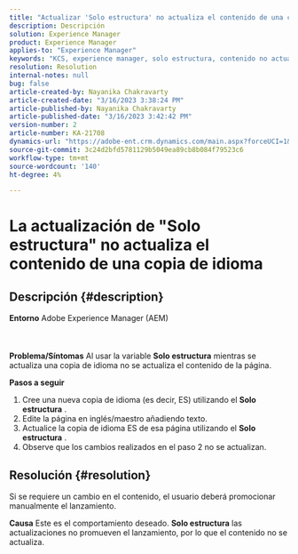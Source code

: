 ```yaml
---
title: "Actualizar 'Solo estructura' no actualiza el contenido de una copia de idioma"
description: Descripción
solution: Experience Manager
product: Experience Manager
applies-to: "Experience Manager"
keywords: "KCS, experience manager, solo estructura, contenido no actualizado en copia de idioma"
resolution: Resolution
internal-notes: null
bug: false
article-created-by: Nayanika Chakravarty
article-created-date: "3/16/2023 3:38:24 PM"
article-published-by: Nayanika Chakravarty
article-published-date: "3/16/2023 3:42:42 PM"
version-number: 2
article-number: KA-21708
dynamics-url: "https://adobe-ent.crm.dynamics.com/main.aspx?forceUCI=1&pagetype=entityrecord&etn=knowledgearticle&id=5eb3db92-10c4-ed11-83ff-6045bd006793"
source-git-commit: 3c24d2bfd5781129b5049ea89cb8b084f79523c6
workflow-type: tm+mt
source-wordcount: '140'
ht-degree: 4%

---
```


# La actualización de &quot;Solo estructura&quot; no actualiza el contenido de una copia de idioma

## Descripción {#description}

<b>Entorno</b>
Adobe Experience Manager (AEM)
<br><br> <br><br><b>Problema/Síntomas</b>
Al usar la variable <b>Solo estructura</b> mientras se actualiza una copia de idioma no se actualiza el contenido de la página.

<b>Pasos a seguir</b>

1. Cree una nueva copia de idioma (es decir, ES) utilizando el <b>Solo estructura</b> .
2. Edite la página en inglés/maestro añadiendo texto.
3. Actualice la copia de idioma ES de esa página utilizando el <b>Solo estructura</b> .
4. Observe que los cambios realizados en el paso 2 no se actualizan.



## Resolución {#resolution}


Si se requiere un cambio en el contenido, el usuario deberá promocionar manualmente el lanzamiento.


<b>Causa</b>
Este es el comportamiento deseado. <b>Solo estructura</b> las actualizaciones no promueven el lanzamiento, por lo que el contenido no se actualiza.
